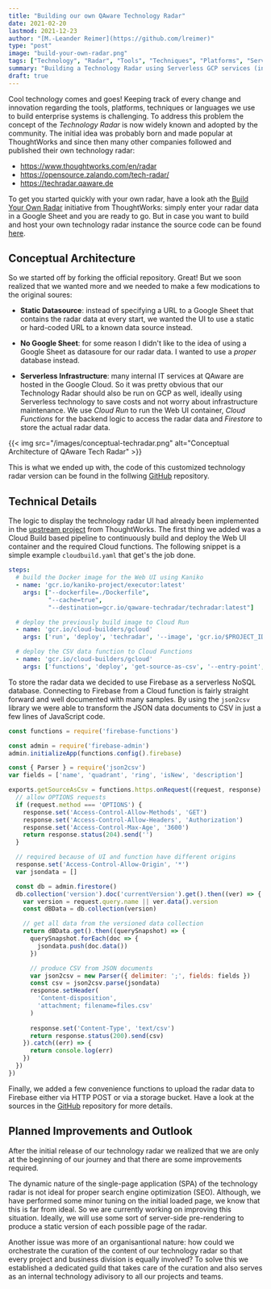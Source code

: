 ```yaml
---
title: "Building our own QAware Technology Radar"
date: 2021-02-20
lastmod: 2021-12-23
author: "[M.-Leander Reimer](https://github.com/lreimer)"
type: "post"
image: "build-your-own-radar.png"
tags: ["Technology", "Radar", "Tools", "Techniques", "Platforms", "Serverless", "GCP"]
summary: "Building a Technology Radar using Serverless GCP services (inspired by ThoughtWorks)"
draft: true
---
```


Cool technology comes and goes! Keeping track of every change and innovation regarding the tools, platforms, techniques or languages we use to build enterprise systems is challenging. To address this problem the concept of the _Technology Radar_ is now widely known and adopted by the community. The initial idea was probably born and made popular at ThoughtWorks and since then many other companies followed and published their own technology radar:
- https://www.thoughtworks.com/en/radar
- https://opensource.zalando.com/tech-radar/
- https://techradar.qaware.de

To get you started quickly with your own radar, have a look ath the [Build Your Own Radar](https://radar.thoughtworks.com) initiative from ThoughtWorks: simply enter your radar data in a Google Sheet and you are ready to go. But in case you want to build and host your own technology radar instance the source code can be found [here](https://github.com/thoughtworks/build-your-own-radar).


## Conceptual Architecture

So we started off by forking the official repository. Great! But we soon realized that we wanted more and we needed to make a few modications to the original soures:

* __Static Datasource__: instead of specifying a URL to a Google Sheet that contains the radar data at every start, we wanted the UI to use a static or hard-coded URL to a known data source instead.

* __No Google Sheet__: for some reason I didn't like to the idea of using a Google Sheet as datasoure for our radar data. I wanted to use a _proper_ database instead.

* __Serverless Infrastructure__: many internal IT services at QAware are hosted in the Google Cloud. So it was pretty obvious that our Technology Radar should also be run on GCP as well, ideally using Serverless technology to save costs and not worry about infrastructure maintenance. We use _Cloud Run_ to run the Web UI container, _Cloud Functions_ for the backend logic to access the radar data and _Firestore_ to store the actual radar data.

{{< img src="/images/conceptual-techradar.png" alt="Conceptual Architecture of QAware Tech Radar" >}}

This is what we ended up with, the code of this customized technology radar version can be found in the follwing [GitHub](https://github.com/qaware/build-your-own-radar) repository.


## Technical Details

The logic to display the technology radar UI had already been implemented in the [upstream project](https://github.com/thoughtworks/build-your-own-radar) from ThoughtWorks. The first thing we added was a Cloud Build based pipeline to continuously build and deploy the Web UI container and the required Cloud functions. The following snippet is a simple example `cloudbuild.yaml` that get's the job done.

```yaml
steps:
  # build the Docker image for the Web UI using Kaniko
  - name: 'gcr.io/kaniko-project/executor:latest'
    args: ["--dockerfile=./Dockerfile",
           "--cache=true",
           "--destination=gcr.io/qaware-techradar/techradar:latest"]

  # deploy the previously build image to Cloud Run
  - name: 'gcr.io/cloud-builders/gcloud'
    args: ['run', 'deploy', 'techradar', '--image', 'gcr.io/$PROJECT_ID/techradar', '--region', 'europe-west1', '--platform', 'managed', '--allow-unauthenticated']

  # deploy the CSV data function to Cloud Functions
  - name: 'gcr.io/cloud-builders/gcloud'
    args: ['functions', 'deploy', 'get-source-as-csv', '--entry-point', 'getSourceAsCsv', '--runtime', 'nodejs10', '--region', 'europe-west1', '--source', './functions/get-source-as-csv', '--trigger-http', '--allow-unauthenticated']
```

To store the radar data we decided to use Firebase as a serverless NoSQL database. Connecting to Firebase from a Cloud function is fairly straight forward and well documented with many samples. By using the `json2csv` library we were able to transform the JSON data documents to CSV in just a few lines of JavaScript code.

```javascript
const functions = require('firebase-functions')

const admin = require('firebase-admin')
admin.initializeApp(functions.config().firebase)

const { Parser } = require('json2csv')
var fields = ['name', 'quadrant', 'ring', 'isNew', 'description']

exports.getSourceAsCsv = functions.https.onRequest((request, response) => {
  // allow OPTIONS requests
  if (request.method === 'OPTIONS') {
    response.set('Access-Control-Allow-Methods', 'GET')
    response.set('Access-Control-Allow-Headers', 'Authorization')
    response.set('Access-Control-Max-Age', '3600')
    return response.status(204).send('')
  }

  // required because of UI and function have different origins
  response.set('Access-Control-Allow-Origin', '*')
  var jsondata = []

  const db = admin.firestore()
  db.collection('version').doc('currentVersion').get().then((ver) => {
    var version = request.query.name || ver.data().version
    const dBData = db.collection(version)

    // get all data from the versioned data collection
    return dBData.get().then((querySnapshot) => {
      querySnapshot.forEach(doc => {
        jsondata.push(doc.data())
      })

      // produce CSV from JSON documents
      var json2csv = new Parser({ delimiter: ';', fields: fields })
      const csv = json2csv.parse(jsondata)
      response.setHeader(
        'Content-disposition',
        'attachment; filename=files.csv'
      )
      
      response.set('Content-Type', 'text/csv')
      return response.status(200).send(csv)
    }).catch((err) => {
      return console.log(err)
    })
  })
})
```

Finally, we added a few convenience functions to upload the radar data to Firebase either via HTTP POST or via a storage bucket. Have a look at the sources in the [GitHub](https://github.com/qaware/build-your-own-radar) repository for more details.


## Planned Improvements and Outlook

After the initial release of our technology radar we realized that we are only at the beginning of our journey and that there are some improvements required.

The dynamic nature of the single-page application (SPA) of the technology radar is not ideal for proper search engine optimization (SEO). Although, we have performed some minor tuning on the initial loaded page, we know that this is far from ideal. So we are currently working on improving this situation. Ideally, we will use some sort of server-side pre-rendering to produce a static version of each possible page of the radar.

Another issue was more of an organisantional nature: how could we orchestrate the curation of the content of our technology radar so that every project and business division is equally involved? To solve this we established a dedicated guild that takes care of the curation and also serves as an internal technology adivisory to all our projects and teams.